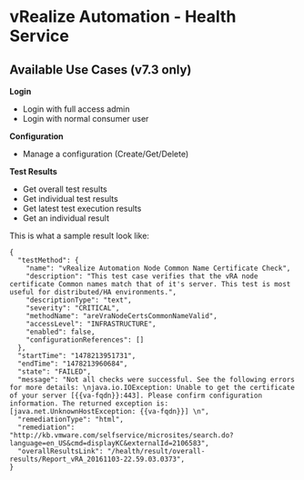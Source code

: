 # vRealize Automation - Health Service

## Available Use Cases (v7.3 only)

**Login**

* Login with full access admin
* Login with normal consumer user

**Configuration**

* Manage a configuration (Create/Get/Delete)

**Test Results**

* Get overall test results
* Get individual test results
* Get latest test execution results
* Get an individual result

This is what a sample result look like:

```
{
  "testMethod": { 
    "name": "vRealize Automation Node Common Name Certificate Check", 
    "description": "This test case verifies that the vRA node certificate Common names match that of it's server. This test is most useful for distributed/HA environments.",
    "descriptionType": "text",
    "severity": "CRITICAL",
    "methodName": "areVraNodeCertsCommonNameValid", 
    "accessLevel": "INFRASTRUCTURE",
    "enabled": false,
    "configurationReferences": []
  },
  "startTime": "1478213951731",  
  "endTime": "1478213960684", 
  "state": "FAILED", 
  "message": "Not all checks were successful. See the following errors for more details: \njava.io.IOException: Unable to get the certificate of your server [{{va-fqdn}}:443]. Please confirm configuration information. The returned exception is: [java.net.UnknownHostException: {{va-fqdn}}] \n", 
  "remediationType": "html",
  "remediation": "http://kb.vmware.com/selfservice/microsites/search.do?language=en_US&cmd=displayKC&externalId=2106583", 
  "overallResultsLink": "/health/result/overall-results/Report_vRA_20161103-22.59.03.0373", 
}
```